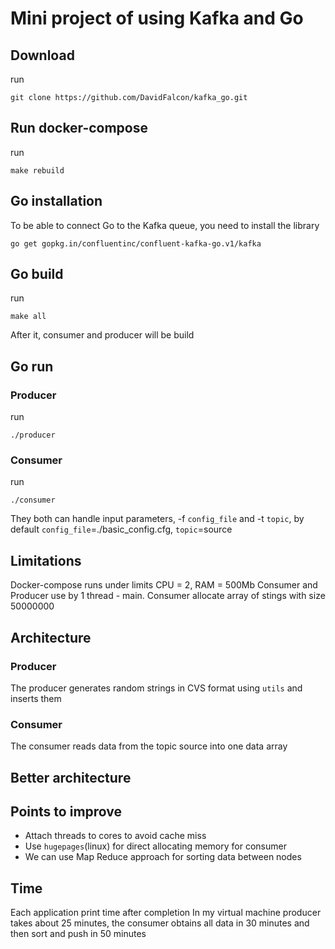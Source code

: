 # Mini project of using Kafka and Go

## Download

run

```
git clone https://github.com/DavidFalcon/kafka_go.git
```


## Run docker-compose


run

```
make rebuild
```
<!-- The current information can be checked in turn in kafdrop
UI Available on http://localhost:9000 -->

## Go installation

To be able to connect Go to the Kafka queue, you need to install the library
```
go get gopkg.in/confluentinc/confluent-kafka-go.v1/kafka
```

## Go build

run

```
make all
```
After it, consumer and producer will be build

## Go run
### Producer
run
```
./producer
```
### Consumer
run
```
./consumer
```
They both can handle input parameters, -f `config_file` and -t `topic`, by default `config_file`=./basic_config.cfg, `topic`=source

## Limitations

Docker-compose runs under limits CPU = 2, RAM = 500Mb
Consumer and Producer use by 1 thread - main. Consumer allocate array of stings with size 50000000

## Architecture
### Producer
The producer generates random strings in CVS format using `utils` and inserts them

### Consumer
The consumer reads data from the topic source into one data array

## Better architecture

## Points to improve
 * Attach threads to cores to avoid cache miss
 * Use `hugepages`(linux) for direct allocating memory for consumer
 * We can use  Map Reduce approach for sorting data between nodes
 
## Time
Each application print time after completion
In my virtual machine producer takes about 25 minutes, the consumer obtains all data in 30 minutes and then sort and push in 50 minutes


